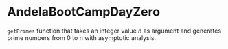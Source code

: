 # AndelaBootCampDayZero
`getPrimes` function that takes an integer value *n* as argument and generates prime numbers from 0 to n with asymptotic analysis.
